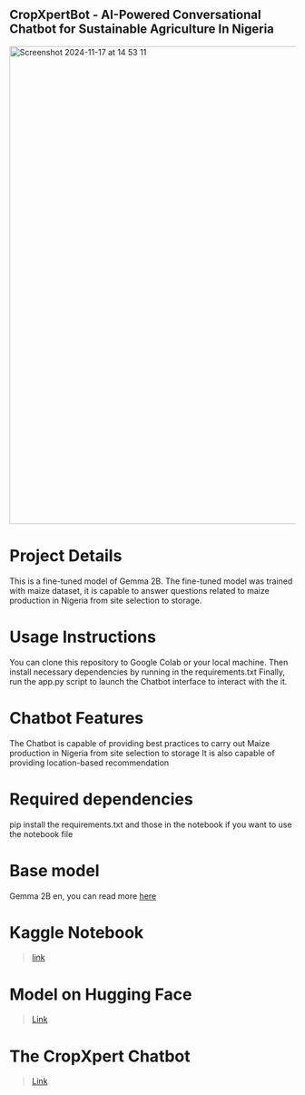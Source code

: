 ## CropXpertBot - AI-Powered Conversational Chatbot for Sustainable Agriculture In Nigeria

<img width="842" alt="Screenshot 2024-11-17 at 14 53 11" src="https://github.com/user-attachments/assets/ccabd714-09f3-494d-bcc1-dfdd1f50a393">

# Project Details 
This is a fine-tuned model of Gemma 2B. The fine-tuned model was trained with maize dataset, it is capable to answer questions related to maize production in Nigeria from site selection to storage.


# Usage Instructions
You can clone this repository to Google Colab or your local machine.
Then install necessary dependencies by running in the requirements.txt
Finally, run the app.py script to launch the Chatbot interface to interact with the it.

# Chatbot Features
The Chatbot is capable of providing best practices to carry out Maize production in Nigeria from site selection to storage 
It is also capable of providing location-based recommendation 

# Required dependencies 
pip install the requirements.txt and those in the notebook if you want to use the notebook file

# Base model
Gemma 2B en, you can read more [here](https://ai.google.dev/gemma/docs)

# Kaggle Notebook
> [link](https://www.kaggle.com/code/yahayamkayode/fine-tuning-gemma2b-model-using-lora-and-keras)

# Model on Hugging Face
> [Link](https://huggingface.co/Justsp3cial/maize_model)

# The CropXpert Chatbot
> [Link](https://huggingface.co/spaces/Justsp3cial/CropXpert)
